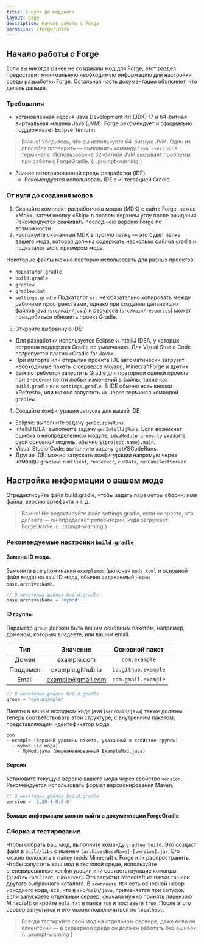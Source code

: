 ```yaml
---
title: С нуля до моддинга
layout: page
description: Начало работы с Forge
permalink: /forge/intro
---
```


## Начало работы с Forge
Если вы никогда ранее не создавали мод для Forge, этот раздел предоставит минимальную необходимую информацию для настройки среды разработки Forge. Остальная часть документации объясняет, что делать дальше.

### Требования
- Установленная версия Java Development Kit (JDK) 17 и 64-битная виртуальная машина Java (JVM). Forge рекомендует и официально поддерживает Eclipse Temurin.

> Важно! Убедитесь, что вы используете 64-битную JVM. Один из способов проверить — выполнить команду `java -version` в терминале. Использование 32-битной JVM вызывает проблемы при работе с ForgeGradle.
{: .prompt-warning }

- Знание интегрированной среды разработки (IDE).
  - Рекомендуется использовать IDE с интеграцией Gradle.

### От нуля до создания модов

1. Скачайте комплект разработчика модов (MDK) с сайта Forge, нажав «Mdk», затем кнопку «Skip» в правом верхнем углу после ожидания. Рекомендуется скачивать последнюю версию Forge по возможности.
2. Распакуйте скачанный MDK в пустую папку — это будет папка вашего мода, которая должна содержать несколько файлов gradle и подкаталог src с примером мода.

Некоторые файлы можно повторно использовать для разных проектов:
- `подкаталог gradle`
- `build.gradle`
- `gradlew`
- `gradlew.bat`
- `settings.gradle`
Подкаталог `src` не обязательно копировать между рабочими пространствами, однако при создании дальнейших файлов java (`src/main/java`) и ресурсов (`src/main/resources`) может понадобиться обновить проект Gradle.

3. Откройте выбранную IDE:
- Для разработки используется Eclipse и IntelliJ IDEA, у которых встроена поддержка Gradle по умолчанию. Для Visual Studio Code потребуется плагин «Gradle for Java».
- При импорте или открытии проекта IDE автоматически загрузит необходимые пакеты с серверов Mojang, MinecraftForge и других.
- Вам потребуется запустить Gradle для повторной оценки проекта при внесении почти любых изменений в файлы, такие как `build.gradle` или `settings.gradle`. В IDE обычно есть кнопки «Refresh», или можно запустить их через терминал командой `gradlew`.

4. Создайте конфигурации запуска для вашей IDE:

- Eclipse: выполните задачу `genEclipseRuns`.
- IntelliJ IDEA: выполните задачу `genIntellijRuns`. Если возникнет ошибка о неопределенном модуле, [`ideaModule property`](https://docs.minecraftforge.net/en/fg-6.x/configuration/runs/) укажите свой основной модуль, обычно `${project.name}.main`.
- Visual Studio Code: выполните задачу getVSCodeRuns.
- Другие IDE: можно запускать конфигурации напрямую через команды `gradlew`: `runClient`, `runServer`, `runData`, `runGameTestServer`.

## Настройка информации о вашем моде
Отредактируйте файл build.gradle, чтобы задать параметры сборки: имя файла, версию артефакта и т. д.

>Важно! Не редактируйте файл settings.gradle, если не знаете, что делаете — он определяет репозиторий, куда загружает ForgeGradle.
{: .prompt-warning }
### Рекомендуемые настройки `build.gradle`

#### Замена ID мода. 
Замените все упоминания `examplemod` (включая `mods.toml` и основной файл мода) на ваш ID мода, обычно задаваемый через `base.archivesName`.
```gradle
// В некоторых файлах build.gradle  
base.archivesName = 'mymod'  
```

#### ID группы
Параметр `group` должен быть вашим основным пакетом, например, доменом, которым владеете, или вашим email.

|   Тип    |     Значение      |   Основной пакет    |
|:--------:|:-----------------:|:-------------------:|
|  Домен   |    example.com    |    `com.example`    |
| Поддомен | example.github.io | `io.github.example` |
|  Email   | example@gmail.com | `com.gmail.example` |

```gradle
// В некоторых файлах build.gradle  
group = 'com.example'    
```
Пакеты в вашем исходном коде java (`src/main/java`) также должны теперь соответствовать этой структуре, с внутренним пакетом, представляющим идентификатор мода:
```text
com  
- example (верхний уровень пакета, указанный в свойстве группы)
  - mymod (id мода)
    - MyMod.java (переименнованный ExampleMod.java)    
```

#### Версия
Установите текущую версию вашего мода через свойство `version`. Рекомендуется использовать формат версионирования Maven.
```gradle
// В некоторых файлах build.gradle  
version = '1.20-1.0.0.0'    
```
#### Больше информации можно найти в документации ForgeGradle.

### Сборка и тестирование

Чтобы собрать ваш мод, выполните команду `gradlew build`. Это создаст файл в `build/libs` с именем `[archivesBaseName]-[version].jar`. Его можно положить в папку mods Minecraft с Forge или распространить. Чтобы запустить ваш мод в тестовой среде, используйте сгенерированные конфигурации или соответствующие команды (`gradlew` `runClient`, `runServer`). Это запустит Minecraft из папки `run` или другого выбранного каталога. В `комплекте MDK` есть основной набор исходного кода, всё, что в `src/main/java`, применяется при запуске. Если запускаете отдельный сервер, сначала нужно принять лицензию Minecraft: откройте `eula.txt` в папке `run` и поставьте `true`. После этого сервер запустится и его можно подключиться по `localhost`.

> Всегда тестируйте свой мод на отдельном сервере, даже если он клиентский — в серверной среде он должен работать без ошибок.
{: .prompt-warning }
